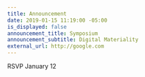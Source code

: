 ```yaml
---
title: Announcement
date: 2019-01-15 11:19:00 -05:00
is_displayed: false
announcement_title: Symposium
announcement_subtitle: Digital Materiality
external_url: http://google.com
---
```


RSVP
January 12